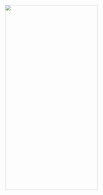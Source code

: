 
<p align="center">
<img src="https://user-images.githubusercontent.com/91384732/166512896-5c3efbe5-fddf-43a0-8f9c-d6654a2ae6a4.png" width="300" height="600" />
</p>
